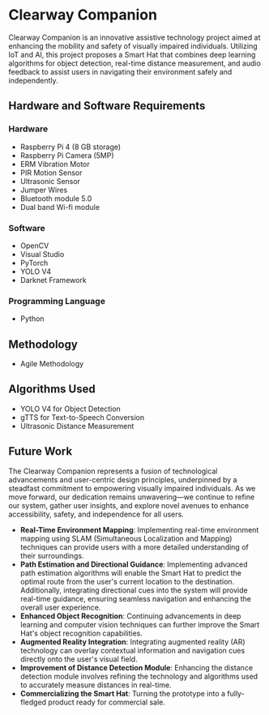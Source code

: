 # Clearway Companion

Clearway Companion is an innovative assistive technology project aimed at enhancing the mobility and safety of visually impaired individuals. Utilizing IoT and AI, this project proposes a Smart Hat that combines deep learning algorithms for object detection, real-time distance measurement, and audio feedback to assist users in navigating their environment safely and independently.

## Hardware and Software Requirements

### Hardware
- Raspberry Pi 4 (8 GB storage)
- Raspberry Pi Camera (5MP)
- ERM Vibration Motor
- PIR Motion Sensor
- Ultrasonic Sensor
- Jumper Wires
- Bluetooth module 5.0
- Dual band Wi-fi module

### Software
- OpenCV
- Visual Studio
- PyTorch
- YOLO V4
- Darknet Framework

### Programming Language
- Python

## Methodology
- Agile Methodology

## Algorithms Used
- YOLO V4 for Object Detection
- gTTS for Text-to-Speech Conversion
- Ultrasonic Distance Measurement

## Future Work
The Clearway Companion represents a fusion of technological advancements and user-centric design principles, underpinned by a steadfast commitment to empowering visually impaired individuals. As we move forward, our dedication remains unwavering—we continue to refine our system, gather user insights, and explore novel avenues to enhance accessibility, safety, and independence for all users.

- **Real-Time Environment Mapping**: Implementing real-time environment mapping using SLAM (Simultaneous Localization and Mapping) techniques can provide users with a more detailed understanding of their surroundings.
- **Path Estimation and Directional Guidance**: Implementing advanced path estimation algorithms will enable the Smart Hat to predict the optimal route from the user's current location to the destination. Additionally, integrating directional cues into the system will provide real-time guidance, ensuring seamless navigation and enhancing the overall user experience.
- **Enhanced Object Recognition**: Continuing advancements in deep learning and computer vision techniques can further improve the Smart Hat's object recognition capabilities.
- **Augmented Reality Integration**: Integrating augmented reality (AR) technology can overlay contextual information and navigation cues directly onto the user's visual field.
- **Improvement of Distance Detection Module**: Enhancing the distance detection module involves refining the technology and algorithms used to accurately measure distances in real-time.
- **Commercializing the Smart Hat**: Turning the prototype into a fully-fledged product ready for commercial sale.
